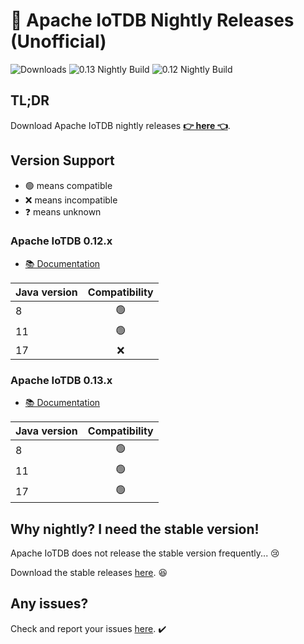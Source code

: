 # 🚀 Apache IoTDB Nightly Releases (Unofficial) 

![Downloads](https://img.shields.io/github/downloads/SteveYurongSu/apache-iotdb-nightly-releases/total.svg?style=flat&labelColor=323940&color=brightgreen&logo=github)
![0.13 Nightly Build](https://github.com/SteveYurongSu/apache-iotdb-nightly-releases/actions/workflows/master.yml/badge.svg)
![0.12 Nightly Build](https://github.com/SteveYurongSu/apache-iotdb-nightly-releases/actions/workflows/0.12.yml/badge.svg)

## TL;DR

Download Apache IoTDB nightly releases **[👉 here 👈](https://github.com/SteveYurongSu/apache-iotdb-nightly-releases/releases)**.



## Version Support

* 🟢 means compatible
* ❌ means incompatible
* ❓ means unknown



### Apache IoTDB 0.12.x

* [📚 Documentation](https://iotdb.apache.org/UserGuide/V0.12.x/QuickStart/QuickStart.html)

| Java version | Compatibility |
| :------------- | :-------------: |
| 8                | 🟢 |
| 11  | 🟢 |
| 17  | ❌ |



### Apache IoTDB 0.13.x

* [📚 Documentation](https://iotdb.apache.org/UserGuide/Master/QuickStart/QuickStart.html)

| Java version | Compatibility |
| :------------- | :-------------: |
| 8                | 🟢 |
| 11  | 🟢 |
| 17  | 🟢 |



## Why nightly? I need the **stable** version!

Apache IoTDB does not release the stable version frequently... 😢

Download the stable releases [here](https://iotdb.apache.org/Download/). 😆



## Any issues?

Check and report your issues [here](https://github.com/apache/iotdb/issues). ✔️

